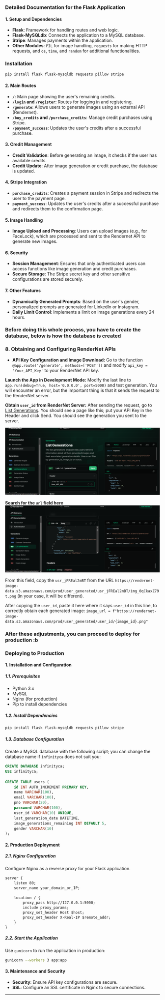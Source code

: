 ### Detailed Documentation for the Flask Application

#### 1. **Setup and Dependencies**
   - **Flask**: Framework for handling routes and web logic.
   - **Flask-MySQLdb**: Connects the application to a MySQL database.
   - **Stripe**: Manages payments within the application.
   - **Other Modules**: `PIL` for image handling, `requests` for making HTTP requests, and `os`, `time`, and `random` for additional functionalities.

### Installation 

   ```bash
pip install flask flask-mysqldb requests pillow stripe
```

#### 2. **Main Routes**
   - **`/`**: Main page showing the user's remaining credits.
   - **`/login` and `/register`**: Routes for logging in and registering.
   - **`/generate`**: Allows users to generate images using an external API (Rendernet).
   - **`/buy_credits` and `/purchase_credits`**: Manage credit purchases using Stripe.
   - **`/payment_success`**: Updates the user's credits after a successful purchase.

#### 3. **Credit Management**
   - **Credit Validation**: Before generating an image, it checks if the user has available credits.
   - **Credit Update**: After image generation or credit purchase, the database is updated.

#### 4. **Stripe Integration**
   - **`purchase_credits`**: Creates a payment session in Stripe and redirects the user to the payment page.
   - **`payment_success`**: Updates the user's credits after a successful purchase and redirects them to the confirmation page.

#### 5. **Image Handling**
   - **Image Upload and Processing**: Users can upload images (e.g., for FaceLock), which are processed and sent to the Rendernet API to generate new images.

#### 6. **Security**
   - **Session Management**: Ensures that only authenticated users can access functions like image generation and credit purchases.
   - **Secure Storage**: The Stripe secret key and other sensitive configurations are stored securely.

#### 7. **Other Features**
   - **Dynamically Generated Prompts**: Based on the user's gender, personalized prompts are generated for LinkedIn or Instagram.
   - **Daily Limit Control**: Implements a limit on image generations every 24 hours.

### Before doing this whole process, you have to create the database, below is how the database is created

### 8. **Obtaining and Configuring RenderNet APIs**
   - **API Key Configuration and Image Download:** Go to the function `@app.route('/generate', methods=['POST'])` and modify `api_key = 'Your_API_Key'` to your RenderNet API key.

   **Launch the App in Development Mode:** Modify the last line to `app.run(debug=True, host='0.0.0.0', port=5000)` and test generation. You will encounter an error, but the important thing is that it sends the request to the RenderNet server.

   **Obtain `user_id` from RenderNet Server:** After sending the request, go to [List Generations](https://docs.rendernet.ai/api-reference/endpoint/generations/list_generations). You should see a page like this; put your API Key in the Header and click Send. You should see the generation you sent to the server.

   ![Img](api.PNG)

   **Search for the `url` field here**
   ![Img](api2.PNG)

   From this field, copy the `usr_jFREal2mBT` from the URL `https://rendernet-image-data.s3.amazonaws.com/prod/user_generated/usr_jFREal2mBT/img_0qCkaxZ79t.png` (in your case, it will be different).

   After copying the `user_id`, paste it here where it says `user_id` in this line, to correctly obtain each generated image: `image_url = f"https://rendernet-image-data.s3.amazonaws.com/prod/user_generated/user_id/{image_id}.png"`

### **After these adjustments, you can proceed to deploy for production :b**

### Deploying to Production

#### 1. **Installation and Configuration**
##### 1.1. **Prerequisites**
- Python 3.x
- MySQL
- Nginx (for production)
- Pip to install dependencies

##### 1.2. **Install Dependencies**
```bash
pip install flask flask-mysqldb requests pillow stripe
```

##### 1.3. **Database Configuration**
Create a MySQL database with the following script; you can change the database name if `infinityca` does not suit you:

```sql
CREATE DATABASE infinityca;
USE infinityca;

CREATE TABLE users (
    id INT AUTO_INCREMENT PRIMARY KEY,
    name VARCHAR(100),
    email VARCHAR(100),
    pno VARCHAR(20),
    password VARCHAR(100),
    user_id VARCHAR(10) UNIQUE,
    last_generation_date DATETIME,
    image_generations_remaining INT DEFAULT 5,
    gender VARCHAR(10)
);
```

#### 2. **Production Deployment**
##### 2.1. **Nginx Configuration**
Configure Nginx as a reverse proxy for your Flask application.

```nginx
server {
    listen 80;
    server_name your_domain_or_IP;

    location / {
        proxy_pass http://127.0.0.1:5000;
        include proxy_params;
        proxy_set_header Host $host;
        proxy_set_header X-Real-IP $remote_addr;
    }
}
```

##### 2.2. **Start the Application**
Use `gunicorn` to run the application in production:

```bash
gunicorn --workers 3 app:app
```

#### 3. **Maintenance and Security**
- **Security**: Ensure API key configurations are secure.
- **SSL**: Configure an SSL certificate in Nginx to secure connections.

---
